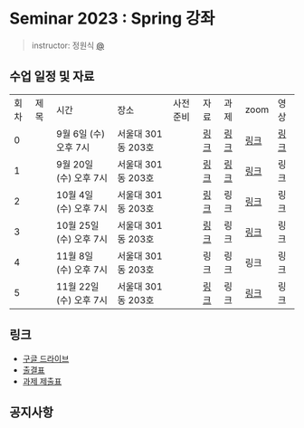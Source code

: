 # Seminar 2023 : Spring 강좌

> instructor: 정원식 [@](https://github.com/추가해주세용)

## 수업 일정 및 자료
<table>
  <tr>
    <td>회차</td>
    <td>제목</td>
    <td>시간</td>
    <td>장소</td>
    <td>사전 준비</td>
    <td>자료</td>
    <td>과제</td>
    <td>zoom</td>
    <td>영상</td>
  </tr>
  <tr>
    <td>0</td>
    <td></td>
    <td>9월 6일 (수) 오후 7시</td>
    <td>서울대 301동 203호</td>
    <td></td>
    <td><a href="./week0/week0.pdf">링크</a></td>
    <td><a href="https://github.com/wafflestudio/seminar-2023-springboot-assignment">링크</a></td>
    <td><a href="https://snu-ac-kr.zoom.us/j/98971848946?pwd=V0J4ZXl2N0thaFMxSWU1K0puUlE2dz09">링크</a></td>
    <td><a href="https://www.youtube.com/playlist?list=PLoHXQ9xKafZNy2bQpEmytd_9-RF8T6Yh1">링크</a></td>
  </tr>
  <tr>
    <td>1</td>
    <td></td>
    <td>9월 20일 (수) 오후 7시</td>
    <td>서울대 301동 203호</td>
    <td></td>
    <td><a href="./week1/week1.pdf">링크</a></td>
    <td><a href="https://github.com/wafflestudio/seminar-2023-springboot-assignment">링크</a></td>
    <td><a href="https://snu-ac-kr.zoom.us/j/98971848946?pwd=V0J4ZXl2N0thaFMxSWU1K0puUlE2dz09">링크</a></td>
    <td>링크</td>
  </tr>
  <tr>
    <td>2</td>
    <td></td>
    <td>10월 4일 (수) 오후 7시</td>
    <td>서울대 301동 203호</td>
    <td></td>
    <td><a href="./week2/week2.pdf">링크</a></td>
    <td>링크</td>
    <td><a href="https://snu-ac-kr.zoom.us/j/98971848946?pwd=V0J4ZXl2N0thaFMxSWU1K0puUlE2dz09">링크</a></td>
    <td>링크</td>
  </tr>
  <tr>
    <td>3</td>
    <td></td>
    <td>10월 25일 (수) 오후 7시</td>
    <td>서울대 301동 203호</td>
    <td></td>
    <td><a href="./week3/week3.pdf">링크</a></td>
    <td>링크</td>
    <td><a href="https://snu-ac-kr.zoom.us/j/98971848946?pwd=V0J4ZXl2N0thaFMxSWU1K0puUlE2dz09">링크</a></td>
    <td>링크</td>
  </tr>
  <tr>
    <td>4</td>
    <td></td>
    <td>11월 8일 (수) 오후 7시</td>
    <td>서울대 301동 203호</td>
    <td></td>
    <td>링크</td>
    <td>링크</td>
    <td>링크</td>
    <td>링크</td>
  </tr>
  <tr>
    <td>5</td>
    <td></td>
    <td>11월 22일 (수) 오후 7시</td>
    <td>서울대 301동 203호</td>
    <td></td>
    <td><a href="./week4/week4.pdf">링크</a></td>
    <td>링크</td>
    <td><a href="https://snu-ac-kr.zoom.us/j/98971848946?pwd=V0J4ZXl2N0thaFMxSWU1K0puUlE2dz09">링크</a></td>
    <td>링크</td>
  </tr>
  </table>

  ## 링크

- [구글 드라이브](https://drive.google.com/drive/folders/1BP5PxhAJtZUfFPXRHe_E0T7rY0IM4npE?usp=sharing)
- [출결표](https://docs.google.com/spreadsheets/d/1FGmSCwnbz0vlOmjtrsOdYU6cuH8jN7MoBtFI9hZdi1E/edit#gid=0)
- [과제 제출표](https://docs.google.com/spreadsheets/d/1Of5sGYHasMMtOVZgUQBF5aVVtHH0AHllrrTuVOCJJaM/edit#gid=0)

## 공지사항
